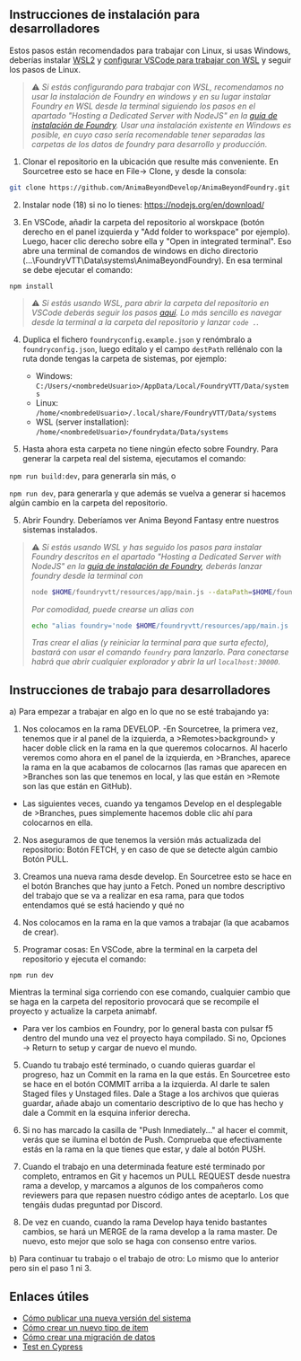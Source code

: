 ## Instrucciones de instalación para desarrolladores

Estos pasos están recomendados para trabajar con Linux, si usas Windows, deberías instalar [WSL2](https://learn.microsoft.com/es-es/windows/wsl/install) y [configurar VSCode para trabajar con WSL](https://learn.microsoft.com/en-us/windows/wsl/tutorials/wsl-vscode) y seguir los pasos de Linux.

> :warning: *Si estás configurando para trabajar con WSL, recomendamos no usar la instalación de Foundry en windows y en su lugar instalar Foundry en WSL desde la terminal siguiendo los pasos en el apartado "Hosting a Dedicated Server with NodeJS" en la [guía de instalación de Foundry](https://foundryvtt.com/article/installation/). Usar una instalación existente en Windows es posible, en cuyo caso sería recomendable tener separadas las carpetas de los datos de foundry para desarrollo y producción.*

1) Clonar el repositorio en la ubicación que resulte más conveniente. En Sourcetree esto se hace en File-> Clone, y desde la consola:
```bash
git clone https://github.com/AnimaBeyondDevelop/AnimaBeyondFoundry.git

```

2) Instalar node (18) si no lo tienes: https://nodejs.org/en/download/

3) En VSCode, añadir la carpeta del repositorio al worskpace (botón derecho en el panel izquierda y "Add folder to workspace" por ejemplo). Luego, hacer clic derecho sobre ella y "Open in integrated terminal". Eso abre una terminal de comandos de windows en dicho directorio (...\FoundryVTT\Data\systems\AnimaBeyondFoundry). En esa terminal se debe ejecutar el comando:

`npm install`

> :warning: *Si estás usando WSL, para abrir la carpeta del repositorio en VSCode deberás seguir los pasos [aquí](https://learn.microsoft.com/en-us/windows/wsl/tutorials/wsl-vscode#open-a-wsl-project-in-visual-studio-code). Lo más sencillo es navegar desde la terminal a la carpeta del repositorio y lanzar `code .`.*

4) Duplica el fichero `foundryconfig.example.json` y renómbralo a `foundryconfig.json`, luego edítalo y el campo `destPath` rellénalo con la ruta donde tengas la carpeta de sistemas, por ejemplo:
   - Windows: `C:/Users/<nombredeUsuario>/AppData/Local/FoundryVTT/Data/systems`
   - Linux: `/home/<nombredeUsuario>/.local/share/FoundryVTT/Data/systems`
   - WSL (server installation): `/home/<nombredeUsuario>/foundrydata/Data/systems`

4) Hasta ahora esta carpeta no tiene ningún efecto sobre Foundry. Para generar la carpeta real del sistema, ejecutamos el comando:

`npm run build:dev`, para generarla sin más, o

`npm run dev`, para generarla y que además se vuelva a generar si hacemos algún cambio en la carpeta del repositorio.

5) Abrir Foundry. Deberíamos ver Anima Beyond Fantasy entre nuestros sistemas instalados.
> :warning: *Si estás usando WSL y has seguido los pasos para instalar Foundry descritos en el apartado "Hosting a Dedicated Server with NodeJS" en la [guía de instalación de Foundry](https://foundryvtt.com/article/installation/), deberás lanzar foundry desde la terminal con*
> ```bash
> node $HOME/foundryvtt/resources/app/main.js --dataPath=$HOME/foundrydata`
> ```
> *Por comodidad, puede crearse un alias con*
>```bash
> echo "alias foundry='node $HOME/foundryvtt/resources/app/main.js --dataPath=$HOME/foundrydata'" >> ~/.bash_aliases
>```
> *Tras crear el alias (y reiniciar la terminal para que surta efecto), bastará con usar el comando `foundry` para lanzarlo. Para conectarse habrá que abrir cualquier explorador y abrir la url `localhost:30000`.*

## Instrucciones de trabajo para desarrolladores

a) Para empezar a trabajar en algo en lo que no se esté trabajando ya:

1) Nos colocamos en la rama DEVELOP.
   -En Sourcetree, la primera vez, tenemos que ir al panel de la izquierda, a >Remotes>background> y hacer doble click en la rama en la que queremos colocarnos. Al hacerlo veremos como ahora en el panel de la izquierda, en >Branches, aparece la rama en la que acabamos de colocarnos (las ramas que aparecen en >Branches son las que tenemos en local, y las que están en >Remote son las que están en GitHub).
- Las siguientes veces, cuando ya tengamos Develop en el desplegable de >Branches, pues simplemente hacemos doble clic ahí para colocarnos en ella.

2) Nos aseguramos de que tenemos la versión más actualizada del repositorio: Botón FETCH, y en caso de que se detecte algún cambio Botón PULL.

3) Creamos una nueva rama desde develop. En Sourcetree esto se hace en el botón Branches que hay junto a Fetch. Poned un nombre descriptivo del trabajo que se va a realizar en esa rama, para que todos entendamos qué se está haciendo y qué no

4) Nos colocamos en la rama en la que vamos a trabajar (la que acabamos de crear).

5) Programar cosas: En VSCode, abre la terminal en la carpeta del repositorio y ejecuta el comando:

`npm run dev`

Mientras la terminal siga corriendo con ese comando, cualquier cambio que se haga en la carpeta del repositorio provocará que se recompile el proyecto y actualize la carpeta animabf.
- Para ver los cambios en Foundry, por lo general basta con pulsar f5 dentro del mundo una vez el proyecto haya compilado. Si no, Opciones -> Return to setup y cargar de nuevo el mundo.

5) Cuando tu trabajo esté terminado, o cuando quieras guardar el progreso, haz un Commit en la rama en la que estás. En Sourcetree esto se hace en el botón COMMIT arriba a la izquierda. Al darle te salen Staged files y Unstaged files. Dale a Stage a los archivos que quieras guardar, añade abajo un comentario descriptivo de lo que has hecho y dale a Commit en la esquina inferior derecha.

6) Si no has marcado la casilla de "Push Inmediately..." al hacer el commit, verás que se ilumina el botón de Push. Comprueba que efectivamente estás en la rama en la que tienes que estar, y dale al botón PUSH.

7) Cuando el trabajo en una determinada feature esté terminado por completo, entramos en Git y hacemos un PULL REQUEST desde nuestra rama a develop, y marcamos a algunos de los compañeros como reviewers para que repasen nuestro código antes de aceptarlo. Los que tengáis dudas preguntad por Discord.

8) De vez en cuando, cuando la rama Develop haya tenido bastantes cambios, se hará un MERGE de la rama develop a la rama master. De nuevo, esto mejor que solo se haga con consenso entre varios.

b) Para continuar tu trabajo o el trabajo de otro: Lo mismo que lo anterior pero sin el paso 1 ni 3.

## Enlaces útiles

- [Cómo publicar una nueva versión del sistema](publish-new-version.md)
- [Cómo crear un nuevo tipo de item](add-new-item.md)
- [Cómo crear una migración de datos](./migrations.md)
- [Test en Cypress](cypress_integration_tests.md)
